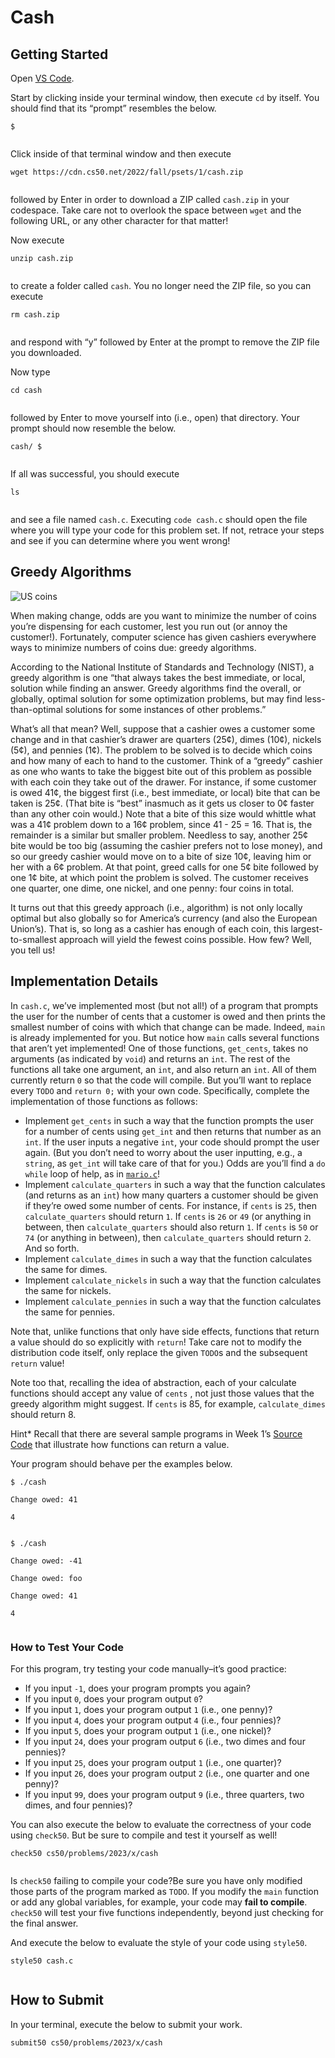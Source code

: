 # Cash


## Getting Started


Open [VS Code](https://code.cs50.io/).


Start by clicking inside your terminal window, then execute `cd` by itself. You should find that its “prompt” resembles the below.



```
$


```

Click inside of that terminal window and then execute



```
wget https://cdn.cs50.net/2022/fall/psets/1/cash.zip


```

followed by Enter in order to download a ZIP called `cash.zip` in your codespace. Take care not to overlook the space between `wget` and the following URL, or any other character for that matter!


Now execute



```
unzip cash.zip


```

to create a folder called `cash`. You no longer need the ZIP file, so you can execute



```
rm cash.zip


```

and respond with “y” followed by Enter at the prompt to remove the ZIP file you downloaded.


Now type



```
cd cash


```

followed by Enter to move yourself into (i.e., open) that directory. Your prompt should now resemble the below.



```
cash/ $


```

If all was successful, you should execute



```
ls


```

and see a file named `cash.c`. Executing `code cash.c` should open the file where you will type your code for this problem set. If not, retrace your steps and see if you can determine where you went wrong!


## Greedy Algorithms



![US coins](https://cs50.harvard.edu/x/2023/problems/1/cash/coins.jpg)


When making change, odds are you want to minimize the number of coins you’re dispensing for each customer, lest you run out (or annoy the customer!). Fortunately, computer science has given cashiers everywhere ways to minimize numbers of coins due: greedy algorithms.


According to the National Institute of Standards and Technology (NIST), a greedy algorithm is one “that always takes the best immediate, or local, solution while finding an answer. Greedy algorithms find the overall, or globally, optimal solution for some optimization problems, but may find less-than-optimal solutions for some instances of other problems.”


What’s all that mean? Well, suppose that a cashier owes a customer some change and in that cashier’s drawer are quarters (25¢), dimes (10¢), nickels (5¢), and pennies (1¢). The problem to be solved is to decide which coins and how many of each to hand to the customer. Think of a “greedy” cashier as one who wants to take the biggest bite out of this problem as possible with each coin they take out of the drawer. For instance, if some customer is owed 41¢, the biggest first (i.e., best immediate, or local) bite that can be taken is 25¢. (That bite is “best” inasmuch as it gets us closer to 0¢ faster than any other coin would.) Note that a bite of this size would whittle what was a 41¢ problem down to a 16¢ problem, since 41 - 25 = 16. That is, the remainder is a similar but smaller problem. Needless to say, another 25¢ bite would be too big (assuming the cashier prefers not to lose money), and so our greedy cashier would move on to a bite of size 10¢, leaving him or her with a 6¢ problem. At that point, greed calls for one 5¢ bite followed by one 1¢ bite, at which point the problem is solved. The customer receives one quarter, one dime, one nickel, and one penny: four coins in total.


It turns out that this greedy approach (i.e., algorithm) is not only locally optimal but also globally so for America’s currency (and also the European Union’s). That is, so long as a cashier has enough of each coin, this largest-to-smallest approach will yield the fewest coins possible. How few? Well, you tell us!


## Implementation Details


In `cash.c`, we’ve implemented most (but not all!) of a program that prompts the user for the number of cents that a customer is owed and then prints the smallest number of coins with which that change can be made. Indeed, `main` is already implemented for you. But notice how `main` calls several functions that aren’t yet implemented! One of those functions, `get_cents`, takes no arguments (as indicated by `void`) and returns an `int`. The rest of the functions all take one argument, an `int`, and also return an `int`. All of them currently return `0` so that the code will compile. But you’ll want to replace every `TODO` and `return 0;` with your own code. Specifically, complete the implementation of those functions as follows:


* Implement `get_cents` in such a way that the function prompts the user for a number of cents using `get_int` and then returns that number as an `int`. If the user inputs a negative `int`, your code should prompt the user again. (But you don’t need to worry about the user inputting, e.g., a `string`, as `get_int` will take care of that for you.) Odds are you’ll find a `do while` loop of help, as in [`mario.c`](https://cdn.cs50.net/2022/fall/lectures/1/src1/mario8.c?highlight)!
* Implement `calculate_quarters` in such a way that the function calculates (and returns as an `int`) how many quarters a customer should be given if they’re owed some number of cents. For instance, if `cents` is `25`, then `calculate_quarters` should return `1`. If `cents` is `26` or `49` (or anything in between, then `calculate_quarters` should also return `1`. If `cents` is `50` or `74` (or anything in between), then `calculate_quarters` should return `2`. And so forth.
* Implement `calculate_dimes` in such a way that the function calculates the same for dimes.
* Implement `calculate_nickels` in such a way that the function calculates the same for nickels.
* Implement `calculate_pennies` in such a way that the function calculates the same for pennies.


Note that, unlike functions that only have side effects, functions that return a value should do so explicitly with `return`! Take care not to modify the distribution code itself, only replace the given `TODO`s and the subsequent `return` value!

Note too that, recalling the idea of abstraction, each of your calculate functions should accept any value of `cents` , not just those values that the greedy algorithm might suggest. If `cents` is 85, for example, `calculate_dimes` should return 8.


Hint* Recall that there are several sample programs in Week 1’s [Source Code](https://cdn.cs50.net/2022/fall/lectures/1/src1/) that illustrate how functions can return a value.

Your program should behave per the examples below.



```
$ ./cash

Change owed: 41

4


```


```
$ ./cash

Change owed: -41

Change owed: foo

Change owed: 41

4


```

### How to Test Your Code


For this program, try testing your code manually–it’s good practice:


* If you input `-1`, does your program prompts you again?
* If you input `0`, does your program output `0`?
* If you input `1`, does your program output `1` (i.e., one penny)?
* If you input `4`, does your program output `4` (i.e., four pennies)?
* If you input `5`, does your program output `1` (i.e., one nickel)?
* If you input `24`, does your program output `6` (i.e., two dimes and four pennies)?
* If you input `25`, does your program output `1` (i.e., one quarter)?
* If you input `26`, does your program output `2` (i.e., one quarter and one penny)?
* If you input `99`, does your program output `9` (i.e., three quarters, two dimes, and four pennies)?


You can also execute the below to evaluate the correctness of your code using `check50`. But be sure to compile and test it yourself as well!



```
check50 cs50/problems/2023/x/cash


```

Is `check50` failing to compile your code?Be sure you have only modified those parts of the program marked as `TODO`. If you modify the `main` function or add any global variables, for example, your code may **fail to compile**. `check50` will test your five functions independently, beyond just checking for the final answer.


And execute the below to evaluate the style of your code using `style50`.



```
style50 cash.c


```

## How to Submit


In your terminal, execute the below to submit your work.



```
submit50 cs50/problems/2023/x/cash


```






